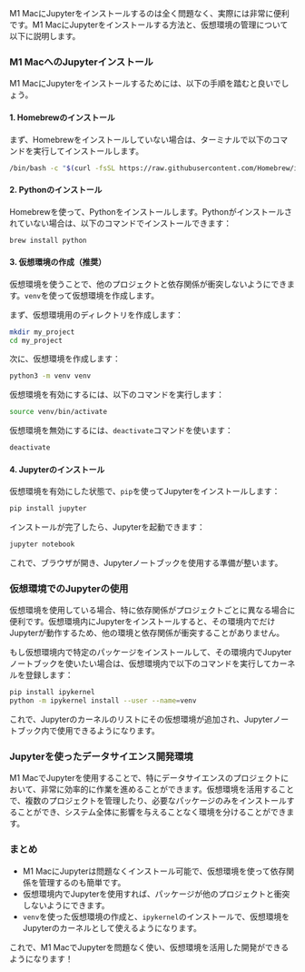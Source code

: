 M1 MacにJupyterをインストールするのは全く問題なく、実際には非常に便利です。M1 MacにJupyterをインストールする方法と、仮想環境の管理について以下に説明します。

### M1 MacへのJupyterインストール
M1 MacにJupyterをインストールするためには、以下の手順を踏むと良いでしょう。

#### 1. **Homebrewのインストール**
まず、Homebrewをインストールしていない場合は、ターミナルで以下のコマンドを実行してインストールします。

```bash
/bin/bash -c "$(curl -fsSL https://raw.githubusercontent.com/Homebrew/install/HEAD/install.sh)"
```

#### 2. **Pythonのインストール**
Homebrewを使って、Pythonをインストールします。Pythonがインストールされていない場合は、以下のコマンドでインストールできます：

```bash
brew install python
```

#### 3. **仮想環境の作成（推奨）**
仮想環境を使うことで、他のプロジェクトと依存関係が衝突しないようにできます。`venv`を使って仮想環境を作成します。

まず、仮想環境用のディレクトリを作成します：

```bash
mkdir my_project
cd my_project
```

次に、仮想環境を作成します：

```bash
python3 -m venv venv
```

仮想環境を有効にするには、以下のコマンドを実行します：

```bash
source venv/bin/activate
```

仮想環境を無効にするには、`deactivate`コマンドを使います：

```bash
deactivate
```

#### 4. **Jupyterのインストール**
仮想環境を有効にした状態で、`pip`を使ってJupyterをインストールします：

```bash
pip install jupyter
```

インストールが完了したら、Jupyterを起動できます：

```bash
jupyter notebook
```

これで、ブラウザが開き、Jupyterノートブックを使用する準備が整います。

### 仮想環境でのJupyterの使用
仮想環境を使用している場合、特に依存関係がプロジェクトごとに異なる場合に便利です。仮想環境内にJupyterをインストールすると、その環境内でだけJupyterが動作するため、他の環境と依存関係が衝突することがありません。

もし仮想環境内で特定のパッケージをインストールして、その環境内でJupyterノートブックを使いたい場合は、仮想環境内で以下のコマンドを実行してカーネルを登録します：

```bash
pip install ipykernel
python -m ipykernel install --user --name=venv
```

これで、Jupyterのカーネルのリストにその仮想環境が追加され、Jupyterノートブック内で使用できるようになります。

### Jupyterを使ったデータサイエンス開発環境
M1 MacでJupyterを使用することで、特にデータサイエンスのプロジェクトにおいて、非常に効率的に作業を進めることができます。仮想環境を活用することで、複数のプロジェクトを管理したり、必要なパッケージのみをインストールすることができ、システム全体に影響を与えることなく環境を分けることができます。

### まとめ
- M1 MacにJupyterは問題なくインストール可能で、仮想環境を使って依存関係を管理するのも簡単です。
- 仮想環境内でJupyterを使用すれば、パッケージが他のプロジェクトと衝突しないようにできます。
- `venv`を使った仮想環境の作成と、`ipykernel`のインストールで、仮想環境をJupyterのカーネルとして使えるようになります。

これで、M1 MacでJupyterを問題なく使い、仮想環境を活用した開発ができるようになります！